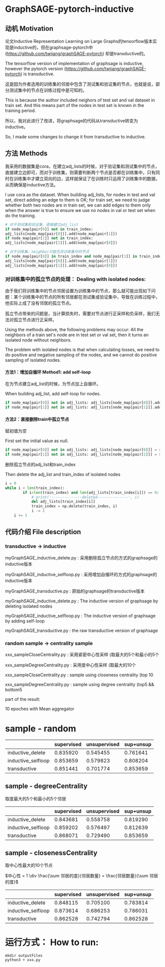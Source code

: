 # GraphSAGE-pytorch-inductive

## 动机 Motivation

论文Inductive Representation Learning on Large Graphs的tensorflow版本实现是inductive的，但在graphsage-pytorch中(https://github.com/twjiang/graphSAGE-pytorch) 却是transductive的。

The tensorflow version of implementation of graphsage is inductive, however the pytorch version (https://github.com/twjiang/graphSAGE-pytorch) is transductive.

这是因为作者选用的训练集的邻居中包含了测试集和验证集的节点，也就是说，部分测试集中的节点在训练过程中是可知的。

This is because the author included neighors of test set and val dataset in train set. And this means part of the nodes in test set is known in the training period.

所以，我对此进行了改进，将graphsage的代码从transductive转变为inductive。

So, I made some changes to change it from transductive to inductive.

## 方法 Methods

我采用的数据集是cora，在建立adj_lists的时候，对于验证集和测试集中的节点，直接建立边即可，而对于训练集，则需要判断两个节点是否都在训练集中，只有同时在训练集中才建立双向的边，这样就保证了在训练时只运用了训练集中的数据，从而确保是inductive方法。

I use cora as the dataset. When building adj_lists, for nodes in test and val set, direct adding an edge to them is OK; for train set, we need to judge whether both two nodes are in train set, we can add edges to them only when the answer is true to ensure we use no nodes in val or test set when do the training.

```python
# 对于测试集和验证集，直接建立adj_list
if node_map[pair[0]] not in train_index: 
adj_lists[node_map[pair[0]]].add(node_map[pair[1]])
if node_map[pair[1]] not in train_index: 
adj_lists[node_map[pair[1]]].add(node_map[pair[0]])

# 对于训练集，neighbor只能包含训练集中的节点
if node_map[pair[0]] in train_index and node_map[pair[1]] in train_index: 
adj_lists[node_map[pair[0]]].add(node_map[pair[1]])
adj_lists[node_map[pair[1]]].add(node_map[pair[0]])
```

### 对训练集中的孤立节点的处理： Dealing with isolated nodes:

由于我们将训练集中的节点邻居设置为训练集中的节点，那么就可能出现如下问题：某个训练集中的节点的所有邻居都在测试集或验证集中，导致在训练过程中，他实际上成了没有邻居的孤立节点。

孤立节点带来的问题是，当计算损失时，需要对节点进行正采样和负采样，我们无法对孤立节点进行正采样。

Using the methods above, the following problems may occur: All the neighbors of a train set's node are in test set or val set, then it turns an isolated node without neighbors.

The problem with isolated nodes is that when calculating losses, we need to do positive and negative sampling of the nodes, and we cannot do positive sampling of isolated nodes.

#### 方法1：增加自循环 Method1: add self-loop

在为节点建立adj_list的时候，为节点加上自循环。

When building adj_list, add self-loop for nodes.


```python
if node_map[pair[0]] not in adj_lists: adj_lists[node_map[pair[0]]].add(node_map[pair[0]])
if node_map[pair[1]] not in adj_lists: adj_lists[node_map[pair[1]]].add(node_map[pair[1]])
```

#### 方法2：直接删除train中孤立节点

赋初值为空

First set the initial value as null.

```python
if node_map[pair[0]] not in adj_lists: adj_lists[node_map[pair[0]]] = set()
if node_map[pair[1]] not in adj_lists: adj_lists[node_map[pair[1]]] = set()
```

删除孤立节点的adj_list和train_index

Then delete the adj_list and train_index of isolated nodes

```python
i = 0
while i < len(train_index):
		if i<len(train_index) and len(adj_lists[train_index[i]]) == 0:
		    # print('--------------deleted--------------', i)
		    del adj_lists[train_index[i]]
		    train_index = np.delete(train_index, i)
		    i -= 1
    i += 1
```

## 代码介绍 File description

### transductive -> inductive

myGraphSAGE_inductive_delete.py : 采用删除孤立节点的方式的graphsage的inductive版本

myGraphSAGE_inductive_selfloop.py : 采用增加自循环的方式的graphsage的inductive版本

myGraphSAGE_transductive.py : 原始的graphsage的transductive版本


myGraphSAGE_inductive_delete.py : The inductive version of graphsage by deleting isolated nodes

myGraphSAGE_inductive_selfloop.py : The inductive version of graphsage by adding self-loop

myGraphSAGE_transductive.py : the raw transductive version of graphsage


### random sample -> centrality sample


xxx_sampleCloseCentrality.py : 采用紧密中心性采样 (取最大的5个和最小的5个

xxx_sampleDegreeCentrality.py : 采用度中心性采样 (取最大的10个


xxx_sampleCloseCentrality.py : sample using closeness centrality (top 10

xxx_sampleDegreeCentrality.py : sample using degree centrality (top5 && bottom5


part of the result:

10 epoches with Mean aggregator

# sample - random

|  | supervised | unsupervised | sup+unsup |
| --- | --- | --- | --- |
| inductive_delete | 0.835920 | 0.545455 | 0.761641 |
| inductive_selfloop | 0.853659 | 0.579823 | 0.808204 |
| transductive | 0.851441 | 0.701774 | 0.853659 |

## sample - degreeCentrality

取度最大的5个和最小的5个邻居

|  | supervised | unsupervised | sup+unsup |
| --- | --- | --- | --- |
| inductive_delete | 0.843681 | 0.558758 | 0.819290 |
| inductive_selfloop | 0.859202 | 0.576497 | 0.812639 |
| transductive | 0.868071 | 0.729490 | 0.853659 |

## sample - closenessCentrality

取中心性最大的10个节点 

$中心性 = 1 \div \frac{\sum 邻居的度}{邻居数量} = \frac{邻居数量}{\sum 邻居的度}$

|  | supervised | unsupervised | sup+unsup |
| --- | --- | --- | --- |
| inductive_delete | 0.848115 | 0.705100 | 0.783814 |
| inductive_selfloop | 0.873614 | 0.686253 | 0.786031 |
| transductive | 0.862528 | 0.742794 | 0.862528 |


# 运行方式： How to run:
```
mkdir outputFiles
python3 + xxx.py
```
